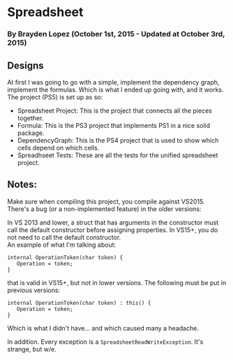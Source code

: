 # Spreadsheet
### By Brayden Lopez (October 1st, 2015 - Updated at October 3rd, 2015)

## Designs
At first I was going to go with a simple, implement the dependency graph, implement the formulas.
Which is what I ended up going with, and it works.  
The project (PS5) is set up as so:
- Spreadsheet Project: This is the project that connects all the pieces together.
- Formula: This is the PS3 project that implements PS1 in a nice solid package.
- DependencyGraph: This is the PS4 project that is used to show which cells depend on which cells.
- Spreadhseet Tests: These are all the tests for the unified spreadsheet project.

## Notes:
Make sure when compiling this project, you compile against VS2015. There's a bug (or a non-implemented feature) in the older versions:

In VS 2013 and lower, a struct that has arguments in the constructor must call the default constructor before assigning properties. In VS15+, you do not need to call the default constructor.   
An example of what I'm talking about:

```
internal OperationToken(char token) { 
   Operation = token; 
} 
```

that is valid in VS15+, but not in lower versions. 
The following must be put in previous versions:

```
internal OperationToken(char token) : this() { 
   Operation = token; 
} 
```

Which is what I didn't have... and which caused many a headache.

In addition. Every exception is a `SpreadsheetReadWriteException`. It's strange, but w/e.
